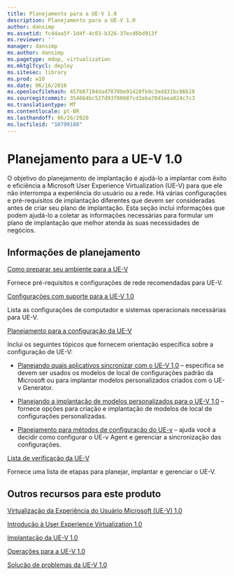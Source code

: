 ```yaml
---
title: Planejamento para a UE-V 1.0
description: Planejamento para a UE-V 1.0
author: dansimp
ms.assetid: fc44aa5f-1d4f-4c03-b326-37ecd6bd913f
ms.reviewer: ''
manager: dansimp
ms.author: dansimp
ms.pagetype: mdop, virtualization
ms.mktglfcycl: deploy
ms.sitesec: library
ms.prod: w10
ms.date: 06/16/2016
ms.openlocfilehash: 457b87194dad78708e91420fb9c3edd31bc86b28
ms.sourcegitcommit: 354664bc527d93f80687cd2eba70d1eea024c7c3
ms.translationtype: MT
ms.contentlocale: pt-BR
ms.lasthandoff: 06/26/2020
ms.locfileid: "10799188"
---
```

# Planejamento para a UE-V 1.0


O objetivo do planejamento de implantação é ajudá-lo a implantar com êxito e eficiência a Microsoft User Experience Virtualization (UE-V) para que ele não interrompa a experiência do usuário ou a rede. Há várias configurações e pré-requisitos de implantação diferentes que devem ser consideradas antes de criar seu plano de implantação. Esta seção inclui informações que podem ajudá-lo a coletar as informações necessárias para formular um plano de implantação que melhor atenda às suas necessidades de negócios.

## Informações de planejamento


[Como preparar seu ambiente para a UE-V](preparing-your-environment-for-ue-v.md)

Fornece pré-requisitos e configurações de rede recomendadas para UE-V.

[Configurações com suporte para a UE-V 1.0](supported-configurations-for-ue-v-10.md)

Lista as configurações de computador e sistemas operacionais necessárias para UE-V.

[Planejamento para a configuração da UE-V](planning-for-ue-v-configuration.md)

Inclui os seguintes tópicos que fornecem orientação específica sobre a configuração de UE-V:

-   [Planejando quais aplicativos sincronizar com o UE-V 1,0](planning-which-applications-to-synchronize-with-ue-v-10.md) – especifica se devem ser usados os modelos de local de configurações padrão da Microsoft ou para implantar modelos personalizados criados com o UE-v Generator.

-   [Planejando a implantação de modelos personalizados para o UE-V 1,0](planning-for-custom-template-deployment-for-ue-v-10.md) – fornece opções para criação e implantação de modelos de local de configurações personalizadas.

-   [Planejamento para métodos de configuração do UE-v](planning-for-ue-v-configuration-methods.md) – ajuda você a decidir como configurar o UE-v Agent e gerenciar a sincronização das configurações.

[Lista de verificação da UE-V](ue-v-checklist.md)

Fornece uma lista de etapas para planejar, implantar e gerenciar o UE-V.

## Outros recursos para este produto


[Virtualização da Experiência do Usuário Microsoft (UE-V) 1.0](index.md)

[Introdução à User Experience Virtualization 1.0](getting-started-with-user-experience-virtualization-10.md)

[Implantação da UE-V 1.0](deploying-ue-v-10.md)

[Operações para a UE-V 1.0](operations-for-ue-v-10.md)

[Solução de problemas da UE-V 1.0](troubleshooting-ue-v-10.md)

 

 





